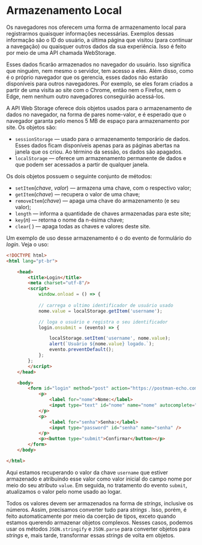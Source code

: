 # Armazenamento Local

Os navegadores nos oferecem uma forma de armazenamento local para registrarmos quaisquer informações necessárias. Exemplos dessas informação são o ID do usuário, a última página que visitou (para continuar a navegação) ou quaisquer outros dados da sua experiência. Isso é feito por meio de uma API chamada WebStorage.

Esses dados ficarão armazenados no navegador do usuário. Isso significa que ninguém, nem mesmo o servidor, tem acesso a eles. Além disso, como é o próprio navegador que os gerencia, esses dados não estarão disponíveis para outros navegadores. Por exemplo, se eles foram criados a partir de uma visita ao site com o Chrome, então nem o Firefox, nem o Edge, nem nenhum outro navegadores conseguirão acessá-los.

A API Web Storage oferece dois objetos usados para o armazenamento de dados no navegador, na forma de pares nome-valor, e é esperado que o navegador garanta pelo menos 5 MB de espaço para armazenamento por site. Os objetos são:

* `sessionStorage` — usado para o armazenamento temporário de dados. Esses dados ficam disponíveis apenas para as páginas abertas na janela que os criou. Ao término da sessão, os dados são apagados.
* `localStorage` — oferece um armazenamento permanente de dados e que podem ser acessados a partir de qualquer janela.

Os dois objetos possuem o seguinte conjunto de métodos:

* `setItem`(*chave*, *valor*) — armazena uma chave, com o respectivo valor;
* `getItem`(*chave*) — recupera o valor de uma chave;
* `removeItem`(*chave*) — apaga uma chave do armazenamento (e seu valor);
* `length` — informa a quantidade de chaves armazenadas para este site;
* `key`(*n*) — retorna o nome da n-ésima chave;
* `clear`( ) — apaga todas as chaves e valores deste site.

Um exemplo de uso desse armazenamento é o do evento de formulário do *login*. Veja o uso:

```html
<!DOCTYPE html>
<html lang="pt-br">

    <head>
        <title>Login</title>
        <meta charset="utf-8"/>
        <script>
            window.onload = () => {
            
            // carrega o ultimo identificador de usuário usado
            nome.value = localStorage.getItem('username');

            // loga o usuário e registra o seu identificador
            login.onsubmit = (evento) => {

                localStorage.setItem('username', nome.value);
                alert(`Usuário ${nome.value} logado.`);
                evento.preventDefault();
            };
        };
        </script>
    </head>

    <body>
        <form id="login" method="post" action="https://postman-echo.com/post">
            <p>
                <label for="nome">Nome:</label>
                <input type="text" id="nome" name="nome" autocomplete="off" />
            </p>
            <p>
                <label for="senha">Senha:</label>
                <input type="password" id="senha" name="senha" />
            </p>
            <p><button type="submit">Confirmar</button></p>
        </form>
    </body>

</html>
```

Aqui estamos recuperando o valor da chave `username` que estiver armazenado e atribuindo esse valor como valor inicial do campo nome por meio do seu atributo `value`. Em seguida, no tratamento do evento `submit`, atualizamos o valor pelo nome usado ao logar.

Todos os valores devem ser armazenados na forma de *strings*, inclusive os números. Assim, precisamos converter tudo para *strings* . Isso, porém, é feito automaticamente por meio da coerção de tipos, exceto quando estamos querendo armazenar objetos complexos. Nesses casos, podemos usar os métodos `JSON.stringify` e `JSON.parse` para converter objetos para *strings* e, mais tarde, transformar essas *strings* de volta em objetos.